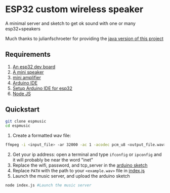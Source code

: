 # ESP32 custom wireless speaker

A minimal server and sketch to get ok sound with one or many esp32+speakers

Much thanks to julianfschroeter for providing the [java version of this project](https://www.hackster.io/julianfschroeter/stream-your-audio-on-the-esp32-2e4661)

## Requirements
1. [An esp32 dev board]()
2. [A mini speaker]()
3. [mini amplifier]()
4. [Arduino IDE]()
5. [Setup Arduino IDE for esp32]()
6. [Node JS]()

## Quickstart
```bash
git clone espmusic
cd espmusic
```

1. Create a formatted wav file:
```bash
ffmpeg -i <input_file> -ar 32000 -ac 1 -acodec pcm_u8 <output_file.wav>
````
2. Get your ip address: open a terminal and type `ifconfig` or `ipconfig` and it will probably be near the word "inet"
3. Replace the wifi, password, and tcp_server in the [arduino sketch]()
4. Replace `PATH` with the path to your `<example.wav>` file in [index.js]()
5. Launch the music server, and upload the arduino sketch
```bash
node index.js #Launch the music server
```
